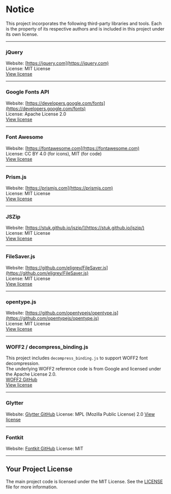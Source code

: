 # Notice

This project incorporates the following third-party libraries and tools. Each is the property of its respective authors and is included in this project under its own license.

---

### jQuery  
Website: [https://jquery.com](https://jquery.com)  
License: MIT License  
[View license](https://jquery.org/license/)

---

### Google Fonts API  
Website: [https://developers.google.com/fonts](https://developers.google.com/fonts)  
License: Apache License 2.0  
[View license](https://www.apache.org/licenses/LICENSE-2.0)

---

### Font Awesome  
Website: [https://fontawesome.com](https://fontawesome.com)  
License: CC BY 4.0 (for icons), MIT (for code)  
[View license](https://fontawesome.com/license)

---

### Prism.js  
Website: [https://prismjs.com](https://prismjs.com)  
License: MIT License  
[View license](https://github.com/PrismJS/prism/blob/master/LICENSE)

---

### JSZip  
Website: [https://stuk.github.io/jszip/](https://stuk.github.io/jszip/)  
License: MIT License  
[View license](https://github.com/Stuk/jszip/blob/master/LICENSE.markdown)

---

### FileSaver.js  
Website: [https://github.com/eligrey/FileSaver.js](https://github.com/eligrey/FileSaver.js)  
License: MIT License  
[View license](https://github.com/eligrey/FileSaver.js/blob/master/LICENSE.md)

---

### opentype.js  
Website: [https://github.com/opentypejs/opentype.js](https://github.com/opentypejs/opentype.js)  
License: MIT License  
[View license](https://github.com/opentypejs/opentype.js/blob/master/LICENSE)

---

### WOFF2 / decompress_binding.js  
This project includes `decompress_binding.js` to support WOFF2 font decompression.  
The underlying WOFF2 reference code is from Google and licensed under the Apache License 2.0.  
[WOFF2 GitHub](https://github.com/google/woff2)  
[View license](https://github.com/google/woff2/blob/main/LICENSE)

---

### Glytter
Website: [Glytter GitHub](https://github.com/hellogreg/glytter)
License: MPL (Mozilla Public License) 2.0
[View license](https://github.com/hellogreg/glytter/blob/main/LICENSE)

---

### Fontkit
Website: [Fontkit GitHub](https://github.com/foliojs/fontkit)
License: MIT

---

## Your Project License

The main project code is licensed under the MIT License. See the [LICENSE](./LICENSE) file for more information.
